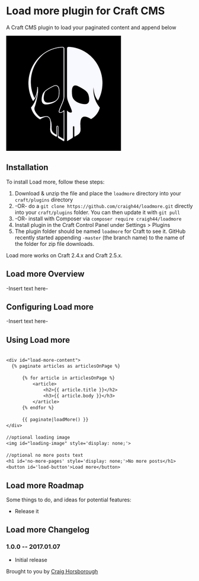 # Load more plugin for Craft CMS

A Craft CMS plugin to load your paginated content and append below

![Screenshot](resources/screenshots/ghostwhite.png)

## Installation

To install Load more, follow these steps:

1. Download & unzip the file and place the `loadmore` directory into your `craft/plugins` directory
2.  -OR- do a `git clone https://github.com/craigh44/loadmore.git` directly into your `craft/plugins` folder.  You can then update it with `git pull`
3.  -OR- install with Composer via `composer require craigh44/loadmore`
4. Install plugin in the Craft Control Panel under Settings > Plugins
5. The plugin folder should be named `loadmore` for Craft to see it.  GitHub recently started appending `-master` (the branch name) to the name of the folder for zip file downloads.

Load more works on Craft 2.4.x and Craft 2.5.x.

## Load more Overview

-Insert text here-

## Configuring Load more

-Insert text here-

## Using Load more

```{% set articles = craft.entries.section('articles').limit(3).order('postDate') %}

<div id="load-more-content">
  {% paginate articles as articlesOnPage %}

      {% for article in articlesOnPage %}
          <article>
              <h2>{{ article.title }}</h2>
              <h3>{{ article.body }}</h3>
          </article>
      {% endfor %}

      {{ paginate|loadMore() }}
</div>

//optional loading image
<img id="loading-image" style='display: none;'>

//optional no more posts text
<h1 id='no-more-pages' style='display: none;'>No more posts</h1>
<button id='load-button'>Load more</button>
```

## Load more Roadmap

Some things to do, and ideas for potential features:

* Release it

## Load more Changelog

### 1.0.0 -- 2017.01.07

* Initial release

Brought to you by [Craig Horsborough](http://www.ghostwhite.net)
